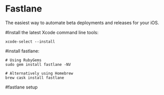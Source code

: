 # Fastlane

The easiest way to automate beta deployments and releases for your iOS.

#Install the latest Xcode command line tools:

```
xcode-select --install
```

#install fastlane:

```
# Using RubyGems
sudo gem install fastlane -NV

# Alternatively using Homebrew
brew cask install fastlane
```

#fastlane setup
